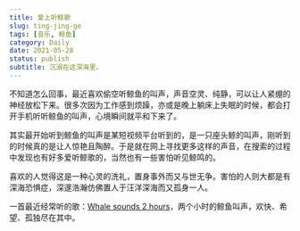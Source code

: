 ```yaml
---
title: 爱上听鲸歌
slug: ting-jing-ge
tags: [音乐, 鲸鱼]
category: Daily
date: 2021-05-28
status: publish
subtitle: 沉溺在这深海里。
---
```

不知道怎么回事，最近喜欢偷空听鲸鱼的叫声，声音空灵、纯静，可以让人紧绷的神经放松下来。很多次因为工作感到烦躁，亦或是晚上躺床上失眠的时候，都会打开手机听听鲸鱼的叫声，心境瞬间就平和下来了。

其实最开始听到鲸鱼的叫声是某短视频平台听到的，是一只座头鲸的叫声，刚听到的时候真的是让人惊艳且陶醉。于是就在网上寻找更多这样的声音，在搜索的过程中发现也有好多爱听鲸歌的，当然也有一些害怕听见鲸鸣的。

喜欢的人觉得这是一种心灵的洗礼，置身事外而又与世无争。害怕的人则大都是有深海恐惧症，深邃浩瀚仿佛置人于汪洋深海而又孤身一人。



一首最近经常听的歌：[Whale sounds 2 hours](https://c.y.qq.com/base/fcgi-bin/u?__=oHL1GdU "Whale sounds 2 hours")，两个小时的鲸鱼叫声，欢快、希望、孤独尽在其中。